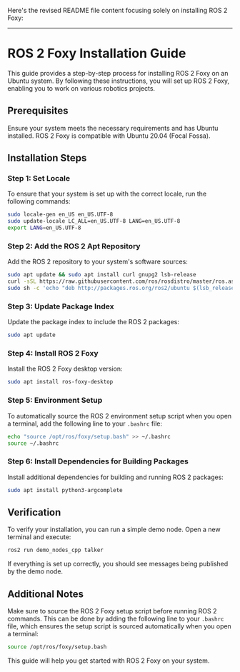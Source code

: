 Here's the revised README file content focusing solely on installing ROS 2 Foxy:

---

# ROS 2 Foxy Installation Guide

This guide provides a step-by-step process for installing ROS 2 Foxy on an Ubuntu system. By following these instructions, you will set up ROS 2 Foxy, enabling you to work on various robotics projects.

## Prerequisites

Ensure your system meets the necessary requirements and has Ubuntu installed. ROS 2 Foxy is compatible with Ubuntu 20.04 (Focal Fossa).

## Installation Steps

### Step 1: Set Locale

To ensure that your system is set up with the correct locale, run the following commands:

```sh
sudo locale-gen en_US en_US.UTF-8
sudo update-locale LC_ALL=en_US.UTF-8 LANG=en_US.UTF-8
export LANG=en_US.UTF-8
```

### Step 2: Add the ROS 2 Apt Repository

Add the ROS 2 repository to your system's software sources:

```sh
sudo apt update && sudo apt install curl gnupg2 lsb-release
curl -sSL https://raw.githubusercontent.com/ros/rosdistro/master/ros.asc | sudo apt-key add -
sudo sh -c 'echo "deb http://packages.ros.org/ros2/ubuntu $(lsb_release -cs) main" > /etc/apt/sources.list.d/ros2-latest.list'
```

### Step 3: Update Package Index

Update the package index to include the ROS 2 packages:

```sh
sudo apt update
```

### Step 4: Install ROS 2 Foxy

Install the ROS 2 Foxy desktop version:

```sh
sudo apt install ros-foxy-desktop
```

### Step 5: Environment Setup

To automatically source the ROS 2 environment setup script when you open a terminal, add the following line to your `.bashrc` file:

```sh
echo "source /opt/ros/foxy/setup.bash" >> ~/.bashrc
source ~/.bashrc
```

### Step 6: Install Dependencies for Building Packages

Install additional dependencies for building and running ROS 2 packages:

```sh
sudo apt install python3-argcomplete
```

## Verification

To verify your installation, you can run a simple demo node. Open a new terminal and execute:

```sh
ros2 run demo_nodes_cpp talker
```

If everything is set up correctly, you should see messages being published by the demo node.

## Additional Notes

Make sure to source the ROS 2 Foxy setup script before running ROS 2 commands. This can be done by adding the following line to your `.bashrc` file, which ensures the setup script is sourced automatically when you open a terminal:

```sh
source /opt/ros/foxy/setup.bash
```


This guide will help you get started with ROS 2 Foxy on your system.
